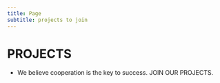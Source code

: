 ```yaml
---
title: Page
subtitle: projects to join
---
```


# PROJECTS
- We believe cooperation is the key to success. JOIN OUR PROJECTS.
